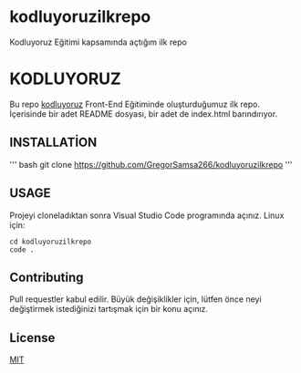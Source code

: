 # kodluyoruzilkrepo
Kodluyoruz Eğitimi kapsamında açtığım ilk repo
# KODLUYORUZ
 Bu repo [kodluyoruz](https://kodluyoruz.org) Front-End Eğitiminde oluşturduğumuz ilk repo. İçerisinde bir adet README dosyası, bir adet de index.html barındırıyor.
## INSTALLATİON
''' bash
git clone https://github.com/GregorSamsa266/kodluyoruzilkrepo
'''
## USAGE
Projeyi cloneladıktan sonra Visual Studio Code programında açınız.
Linux için:
```linux
cd kodluyoruzilkrepo
code .
```
## Contributing
Pull requestler kabul edilir. Büyük değişiklikler için, lütfen önce neyi değiştirmek istediğinizi tartışmak için bir konu açınız.
## License
[MIT](https://choosealicense.com/licenses/mit/)
